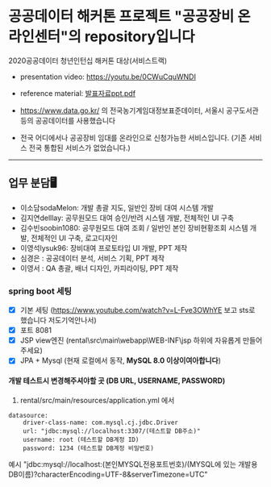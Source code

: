 # 공공데이터 해커톤 프로젝트 "공공장비 온라인센터"의 repository입니다
2020공공데이터 청년인턴십 해커톤 대상(서비스트랙)
- presentation video: https://youtu.be/0CWuCquWNDI
- reference material: [발표자료ppt.pdf](https://github.com/machine-rental-service/rental-proto/blob/dev/%EB%B3%B8%EC%84%A0_%EA%B3%B5%EA%B3%B5%EC%9E%A5%EB%B9%84%EC%98%A8%EB%9D%BC%EC%9D%B8%EC%84%BC%ED%84%B0_%EB%B0%9C%ED%91%9C%EC%9E%90%EB%A3%8C.pdf)



- https://www.data.go.kr/ 의 전국농기계임대정보표준데이터, 서울시 공구도서관 등의 공공데이터를 사용했습니다
- 전국 어디에서나 공공장비 임대를 온라인으로 신청가능한 서비스입니다. (기존 서비스 전국 통합된 서비스가 없었습니다.)

---------
## 업무 분담🖥
- 이소담sodaMelon: 개발 총괄 지도, 일반인 장비 대여 시스템 개발
- 김지연delllay: 공무원모드 대여 승인/반려 시스템 개발, 전체적인 UI 구축
- 김수빈soobin1080: 공무원모드 대여 조회 / 일반인 본인 장비현황조회 시스템 개발, 전체적인 UI 구축, 로고디자인
- 이영석lysuk96: 장비대여 프로토타입 UI 개발, PPT 제작
- 심경은 : 공공데이터 분석, 서비스 기획, PPT 제작
- 이영서 : QA 총괄, 배너 디자인, 카피라이팅, PPT 제작


### spring boot 세팅 
- [x] 기본 세팅 (https://www.youtube.com/watch?v=L-Fve3OWhYE 보고 sts로 했습니다 저도기억안나서) 
- [x] 포트 8081
- [x] JSP view엔진 (rental\src\main\webapp\WEB-INF\jsp 하위에 자유롭게 만들어주세요)
- [x] JPA + Mysql (현재 로컬에서 동작, **MySQL 8.0 이상이여아합니다**)

#### 개발 테스트시 변경해주셔야할 곳 (DB URL, USERNAME, PASSWORD)
1. rental/src/main/resources/application.yml 에서 
```
datasource:
    driver-class-name: com.mysql.cj.jdbc.Driver
    url: "jdbc:mysql://localhost:3307/(테스트할 DB주소)"
    username: root (테스트할 DB계정 ID)
    password: 1234 (테스트할 DB계정 비밀번호)
```

예시 "jdbc:mysql://localhost:(본인MYSQL전용포트번호)/(MYSQL에 있는 개발용 DB이름)?characterEncoding=UTF-8&serverTimezone=UTC"


